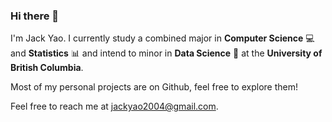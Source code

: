 ### Hi there 👋
I'm Jack Yao. I currently study a combined major in **Computer Science** 💻 and **Statistics** 📊 and intend to minor in **Data Science** 🔢 at the **University of British Columbia**.

Most of my personal projects are on Github, feel free to explore them!

Feel free to reach me at <a href='jackyao2004@gmail.com'>jackyao2004@gmail.com</a>.

